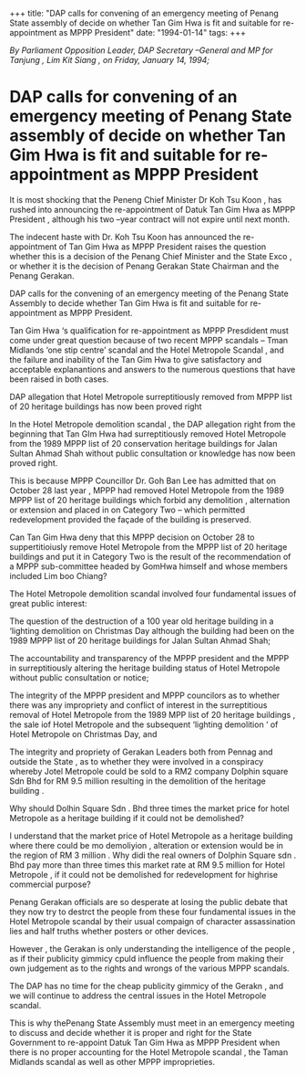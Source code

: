 +++ 
title: "DAP calls for convening of an emergency meeting of Penang State assembly of decide on whether Tan Gim Hwa is fit and suitable for re-appointment as MPPP President"
date: "1994-01-14"
tags:
+++

_By Parliament Opposition Leader, DAP Secretary –General and MP for Tanjung , Lim Kit Siang , on Friday,  January 14,  1994;_

# DAP calls for convening of an emergency meeting of Penang State assembly of decide on whether Tan Gim Hwa is fit and suitable for re-appointment as MPPP President

It is most shocking that the Peneng Chief Minister Dr Koh Tsu Koon , has rushed into announcing the re-appointment of Datuk Tan Gim Hwa as MPPP President , although his two –year contract will not expire until next month.</u>

The indecent haste with Dr. Koh Tsu Koon has announced the re-appointment of Tan Gim Hwa as MPPP President raises the question whether this is a decision of the Penang Chief Minister and the State Exco , or whether it is the decision of Penang Gerakan State Chairman and the Penang Gerakan.

DAP calls for the convening of an emergency meeting of the Penang State Assembly to decide whether Tan Gim Hwa is fit and suitable for re-appointment as MPPP President.

Tan Gim Hwa ‘s qualification for re-appointment as MPPP Presdident must come under great question because of two recent MPPP scandals – Tman Midlands ‘one stip centre’ scandal and the Hotel Metropole Scandal , and the failure and inability of the Tan Gim Hwa to give satisfactory and acceptable explanantions and answers to the numerous questions that have been raised in both cases.

DAP allegation that Hotel Metropole surreptitiously removed from MPPP list of 20 heritage buildings has now been proved right

In the Hotel Metropole demolition scandal , the DAP allegation right from the beginning that Tan GIm Hwa had surreptitiously removed Hotel Metropole from the 1989 MPPP list of 20 conservation heritage buildings for Jalan Sultan Ahmad Shah without public consultation or knowledge has now been proved right.

This is because MPPP Councillor Dr. Goh Ban Lee has admitted that on October 28 last year , MPPP had removed Hotel Metropole from the 1989 MPPP list of 20 heritage buildings which forbid any demolition , alternation or extension and placed in on Category Two – which permitted redevelopment provided the façade of the building is preserved.

Can Tan Gim Hwa deny that this MPPP decision on October 28 to suppertitioiusly remove Hotel Metropole from the MPPP list of 20 heritage buildings and put it in Category Two is the result of the recommendation of a MPPP sub-committee headed by GomHwa himself and whose members included Lim boo Chiang?

The Hotel Metropole demolition scandal involved four fundamental issues of great public interest:

The question of the destruction of a 100 year old heritage building in a ‘lighting demolition on Christmas Day although the building had been on the 1989 MPPP list of 20 heritage buildings for Jalan Sultan Ahmad Shah;

The accountability and transparency of the MPPP president and the MPPP in surreptitiously altering the heritage building status of Hotel Metropole without public consultation or notice;

The integrity of the MPPP president and MPPP councilors as to whether there was any impropriety and conflict of interest in the surreptitious removal of Hotel Metropole from the 1989 MPP list of 20 heritage buildings , the sale iof Hotel Metropole and the subsequent ‘lighting demolition ‘ of Hotel Metropole on Christmas Day, and

The integrity and propriety of Gerakan Leaders both from Pennag and outside the State , as to whether they were involved in a conspiracy whereby Jotel Metropole could be sold to a RM2 company Dolphin square Sdn Bhd for RM 9.5 million resulting in the demolition of the heritage building .

Why should Dolhin Square Sdn . Bhd three times the market price for hotel Metropole as a heritage building if it could not be demolished?

I understand that the market price of Hotel Metropole as a heritage building where there could be mo demoliyion , alteration or extension would be in the region of RM 3 million . Why didi the real owners of Dolphin Square sdn . Bhd pay more than three times this market rate at RM 9.5 million for Hotel Metropole , if it could not be demolished for redevelopment for highrise commercial purpose?

Penang Gerakan officials are so desperate at losing the public debate that they now try to destrct the people from these four fundamental issues in the Hotel Metropole scandal by their usual compaign of character assassination  lies and half truths whether posters or other devices.

However , the Gerakan is only understanding the intelligence of the people , as if their publicity gimmicy cpuld influence the people from making their own judgement as to the rights and wrongs of the various MPPP scandals.

The DAP has no time for the cheap publicity gimmicy of the Gerakn , and we will continue to address the central issues in the Hotel Metropole scandal.

This is why thePenang State Assembly must meet in an emergency meeting to discuss and decide whether it is proper and right for the State Government to re-appoint Datuk Tan Gim Hwa as MPPP President when there is no proper accounting for the Hotel Metropole scandal , the Taman Midlands scandal as well as other MPPP improprieties.
 
